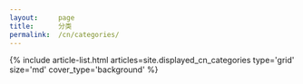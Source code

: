 ```yaml
---
layout:     page
title:      分类
permalink:  /cn/categories/
---
```


<div class="layout--articles">
  <section class="my-5">
    {% include article-list.html
               articles=site.displayed_cn_categories
               type='grid'
               size='md'
               cover_type='background'
    %}
  </section>
</div>
